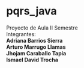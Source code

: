 # pqrs_java
Proyecto de Aula II Semestre  
Integrantes:   
**Adriana Barrios Sierra**    
**Arturo Marrugo Llamas**    
**Jhojam Caraballo Tapia**    
**Ismael David Trocha**  


